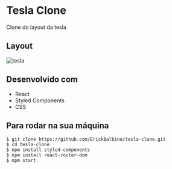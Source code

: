 # Tesla Clone
Clone do layout da tesla 

## Layout 
![tesla](https://user-images.githubusercontent.com/78397162/158074145-b9a1312b-4707-4fc4-9cbd-1cb89afe7109.gif)

## Desenvolvido com 
* React
* Styled Components
* CSS

## Para rodar na sua máquina
```
$ git clone https://github.com/ErickBalbino/tesla-clone.git
$ cd tesla-clone
$ npm install styled-components
$ npm install react-router-dom
$ npm start
```
